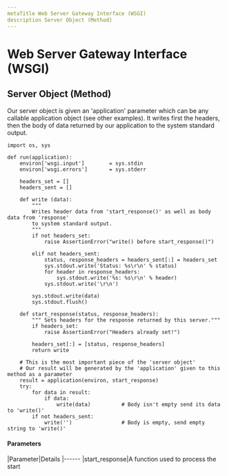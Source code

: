 ```yaml
---
metaTitle Web Server Gateway Interface (WSGI)
description Server Object (Method)
---
```


# Web Server Gateway Interface (WSGI)



## Server Object (Method)


Our server object is given an 'application' parameter which can be any callable application object (see other examples).  It writes first the headers, then the body of data returned by our application to the system standard output.

```
import os, sys    

def run(application):
    environ['wsgi.input']        = sys.stdin
    environ['wsgi.errors']       = sys.stderr

    headers_set = []
    headers_sent = []

    def write (data):
        """ 
        Writes header data from 'start_response()' as well as body data from 'response' 
        to system standard output. 
        """
        if not headers_set:
            raise AssertionError("write() before start_response()")

        elif not headers_sent:
            status, response_headers = headers_sent[:] = headers_set
            sys.stdout.write('Status: %s\r\n' % status)
            for header in response_headers:
                sys.stdout.write('%s: %s\r\n' % header)
            sys.stdout.write('\r\n')

        sys.stdout.write(data)
        sys.stdout.flush()

    def start_response(status, response_headers):
        """ Sets headers for the response returned by this server."""
        if headers_set:
            raise AssertionError("Headers already set!")

        headers_set[:] = [status, response_headers]
        return write

    # This is the most important piece of the 'server object'
    # Our result will be generated by the 'application' given to this method as a parameter
    result = application(environ, start_response)
    try:
        for data in result:
            if data:
                write(data)          # Body isn't empty send its data to 'write()'
        if not headers_sent:
            write('')                # Body is empty, send empty string to 'write()'

```



#### Parameters


|Parameter|Details
|------
|start_response|A function used to process the start

